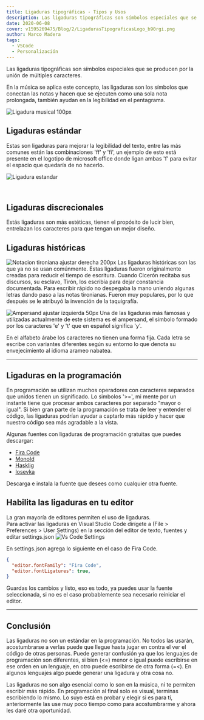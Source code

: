 ```yaml
---
title: Ligaduras tipográficas - Tipos y Usos
description: Las ligaduras tipográficas son símbolos especiales que se producen por la unión de múltiples caracteres.
date: 2020-06-08
cover: v1595269475/Blog/2/LigadurasTipograficasLogo_b90rgi.png
author: Marco Madera
tags:
  - VSCode
  - Personalización
---
```


Las ligaduras tipográficas son símbolos especiales que se producen por la unión de múltiples caracteres.

En la música se aplica este concepto, las ligaduras son los símbolos que conectan las notas y hacen que se ejecuten como una sola nota prolongada, también ayudan en la legibilidad en el pentagrama.

![Ligadura musical 100px](https://res.cloudinary.com/marcomadera/image/upload/c_scale,w_167/v1595269483/Blog/2/2ed8a62bb1bd2f4eaeaaaa1be3be8e1e_bbofoo.jpg "Ligadura Musical")
&nbsp;

## Ligaduras estándar

Estas son ligaduras para mejorar la legibilidad del texto, entre las más comunes están las combinaciones 'ff' y 'fi', un ejemplo de esto está presente en el logotipo de microsoft office donde ligan ambas 'f' para evitar el espacio que quedaría de no hacerlo.

![Ligadura estandar](https://res.cloudinary.com/marcomadera/image/upload/v1595269485/Blog/2/VkW3Q2D_nenmzd.jpg "Ligadura estándar")

&nbsp;

## Ligaduras discrecionales

Estás ligaduras son más estéticas, tienen el propósito de lucir bien, entrelazan los caracteres para que tengan un mejor diseño.

<videogif title="Ligaduras Discrecionales" src="https://res.cloudinary.com/marcomadera/video/upload/v1602518475/Blog/2/349239-238283-3923943_lqpsmm.mp4"/>

## Ligaduras históricas

![Notacion tironiana ajustar derecha 200px](https://res.cloudinary.com/marcomadera/image/upload/c_scale,w_210/v1595269484/Blog/2/2af6de62vb43bnnc4_ou6z52.jpg "Notas tironianas")
Las ligaduras históricas son las que ya no se usan comúnmente. Estas ligaduras fueron originalmente creadas para reducir el tiempo de escritura. Cuando Cicerón recitaba sus discursos, su esclavo, Tirón, los escribía para dejar constancia documentada. Para escribir rápido no despegaba la mano uniendo algunas letras dando paso a las notas tironianas. Fueron muy populares, por lo que después se le atribuyó la invención de la taquigrafía.

![Ampersand ajustar izquierda 50px](https://res.cloudinary.com/marcomadera/image/upload/c_scale,w_125/v1595269482/Blog/2/2b32bcc21v1b32vb_k6ikwo.png "Ampersand")
Una de las ligaduras más famosas y utilizadas actualmente de este sistema es el ampersand, el símbolo formado por los caracteres 'e' y 't' que en español significa 'y'.

En el alfabeto árabe los caracteres no tienen una forma fija. Cada letra se escribe con variantes diferentes según su entorno lo que denota su envejecimiento al idioma arameo nabatea.
<videogif title="Ligaduras Arabes" src="https://res.cloudinary.com/marcomadera/video/upload/v1602518470/Blog/2/239485-283184-288328_tvtslu.mp4"/>

---

## Ligaduras en la programación

En programación se utilizan muchos operadores con caracteres separados que unidos tienen un significado. Lo simbolos '>=', mi mente por un instante tiene que procesar ambos caracteres por separado "mayor o igual". Si bien gran parte de la programación se trata de leer y entender el código, las ligaduras podrían ayudar a captarlo más rápido y hacer que nuestro código sea más agradable a la vista.

Algunas fuentes con ligaduras de programación gratuitas que puedes descargar:

- [Fira Code](https://github.com/tonsky/FiraCode "Repositorio de Fira Code")
- [MonoId](https://github.com/larsenwork/monoid "Repositorio de MonoID")
- [Hasklig](https://github.com/i-tu/Hasklig "Repositorio de Hasklig")
- [Iosevka](https://github.com/be5invis/Iosevka "Repositorio de Iosevka")
  &nbsp;

Descarga e instala la fuente que desees como cualquier otra fuente.

## Habilita las ligaduras en tu editor

La gran mayoría de editores permiten el uso de ligaduras.  
Para activar las ligaduras en Visual Studio Code dirígete a (File > Preferences > User Settings) en la sección del editor de texto, fuentes y editar settings.json
![Vs Code Settings](https://res.cloudinary.com/marcomadera/image/upload/v1595269485/Blog/2/hZhhlKS_cdxsaq.jpg "Vs Code Settings")

En settings.json agrega lo siguiente en el caso de Fira Code.

```json
{
  "editor.fontFamily": "Fira Code",
  "editor.fontLigatures": true,
}
```

Guardas los cambios y listo, eso es todo, ya puedes usar la fuente seleccionada, si no es el caso probablemente sea necesario reiniciar el editor.

<videogif title="Ligaduras VSCode" src="https://res.cloudinary.com/marcomadera/video/upload/v1602518458/Blog/2/129384-438538-4342382_enackk.mp4"/>

---

## Conclusión

Las ligaduras no son un estándar en la programación. No todos las usarán, acostumbrarse a verlas puede que llegue hasta jugar en contra el ver el código de otras personas. Puede generar confusión ya que los lenguajes de programación son diferentes, si bien (<=) menor o igual puede escribirse en ese orden en un lenguaje, en otro puede escribirse de otra forma (=<). En algunos lenguajes algo puede generar una ligadura y otra cosa no.

Las ligaduras no son algo esencial como lo son en la música, ni te permiten escribir más rápido. En programación al final solo es visual, terminas escribiendo lo mismo. Lo suyo está en probar y elegir si es para tí, anteriormente las use muy poco tiempo como para acostumbrarme y ahora les daré otra oportunidad.
